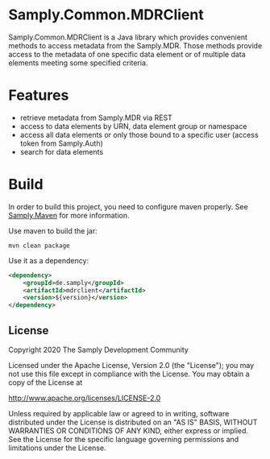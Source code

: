 # Samply.Common.MDRClient

Samply.Common.MDRClient is a Java library which provides convenient methods
to access metadata from the Samply.MDR. Those  methods provide access to
the metadata of one specific data element or of multiple data elements meeting
some specified criteria.

# Features

- retrieve metadata from Samply.MDR via REST
- access to data elements by URN, data element group or namespace
- access all data elements or only those bound to a specific user (access token
  from Samply.Auth)
- search for data elements

# Build

In order to build this project, you need to configure maven properly.  See
[Samply.Maven](https://bitbucket.org/medinfo_mainz/samply.maven) for more
information.

Use maven to build the jar:

``` 
mvn clean package
```

Use it as a dependency:

```xml
<dependency>
    <groupId>de.samply</groupId>
    <artifactId>mdrclient</artifactId>
    <version>${version}</version>
</dependency>
```

 ## License
        
 Copyright 2020 The Samply Development Community
        
 Licensed under the Apache License, Version 2.0 (the "License"); you may not use this file except in compliance with the License. You may obtain a copy of the License at
        
 http://www.apache.org/licenses/LICENSE-2.0
        
 Unless required by applicable law or agreed to in writing, software distributed under the License is distributed on an "AS IS" BASIS, WITHOUT WARRANTIES OR CONDITIONS OF ANY KIND, either express or implied. See the License for the specific language governing permissions and limitations under the License.
 
